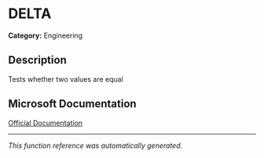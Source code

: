 # DELTA

**Category:** Engineering

## Description
Tests whether two values are equal

## Microsoft Documentation
[Official Documentation](https://support.microsoft.com//en-us/office/delta-function-2f763672-c959-4e07-ac33-fe03220ba432)

---
*This function reference was automatically generated.*
